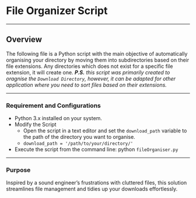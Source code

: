 # File Organizer Script
---
## Overview
The following file is a Python script with the main objective of automatically organising your directory by moving them into subdirectories based on their file extensions. Any directories which does not exist for a specific file extension, it will create one. **_P.S._** *this script was primarily created to oragnise the `Download Directory`, however, it can be adapted for other application where you need to sort files based on their extensions.*
___
### Requirement and Configurations
- Python 3.x installed on your system.
- Modify the Script
  - Open the script in a text editor and set the `download_path` variable to the path of the directory you want to organise.
  - `download_path = '/path/to/your/directory/'`
- Execute the script from the command line: python `fileOrganiser.py`
---
### Purpose
Inspired by a sound engineer’s frustrations with cluttered files, this solution streamlines file management and tidies up your downloads effortlessly.
